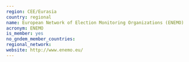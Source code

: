 ```yaml
---
region: CEE/Eurasia
country: regional
name: European Network of Election Monitoring Organizations (ENEMO)
acronym: ENEMO
is_member: yes
no_gndem_member_countries: 
regional_network: 
website: http://www.enemo.eu/
---
```


